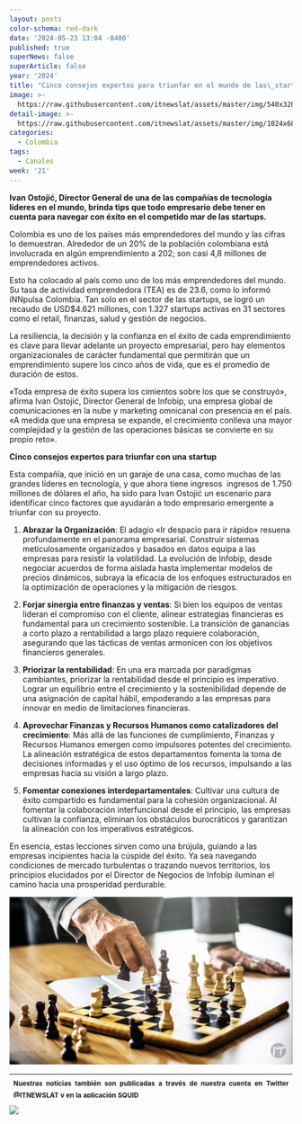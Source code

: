 ```yaml
---
layout: posts
color-schema: red-dark
date: '2024-05-23 13:04 -0400'
published: true
superNews: false
superArticle: false
year: '2024'
title: "Cinco consejos expertos para triunfar en el mundo de las\_startups"
image: >-
  https://raw.githubusercontent.com/itnewslat/assets/master/img/540x320/Triunfo-p.jpg
detail-image: >-
  https://raw.githubusercontent.com/itnewslat/assets/master/img/1024x680/Triunfo-g.jpg
categories:
  - Colombia
tags:
  - Canales
week: '21'
---
```

**Ivan Ostojić, Director General de una de las compañías de tecnología líderes en el mundo, brinda tips que todo empresario debe tener en cuenta para navegar con éxito en el competido mar de las startups.**

Colombia es uno de los países más emprendedores del mundo y las cifras lo demuestran. Alrededor de un 20% de la población colombiana está involucrada en algún emprendimiento a 202; son casi 4,8 millones de emprendedores activos.

Esto ha colocado al país como uno de los más emprendedores del mundo. Su tasa de actividad emprendedora (TEA) es de 23.6, como lo informó iNNpulsa Colombia. Tan solo en el sector de las startups, se logró un recaudo de USD$4.621 millones, con 1.327 startups activas en 31 sectores como el retail, finanzas, salud y gestión de negocios.

La resiliencia, la decisión y la confianza en el éxito de cada emprendimiento es clave para llevar adelante un proyecto empresarial, pero hay elementos organizacionales de carácter fundamental que permitirán que un emprendimiento supere los cinco años de vida, que es el promedio de duración de estos.

«Toda empresa de éxito supera los cimientos sobre los que se construyó», afirma Ivan Ostojić, Director General de Infobip, una empresa global de comunicaciones en la nube y marketing omnicanal con presencia en el país. «A medida que una empresa se expande, el crecimiento conlleva una mayor complejidad y la gestión de las operaciones básicas se convierte en su propio reto».

**Cinco consejos expertos para triunfar con una startup**

Esta compañía, que inició en un garaje de una casa, como muchas de las grandes líderes en tecnología, y que ahora tiene ingresos  ingresos de 1.750 millones de dólares el año, ha sido para Ivan Ostojić un escenario para identificar cinco factores que ayudarán a todo empresario emergente a triunfar con su proyecto.

1. **Abrazar la Organización**: El adagio «Ir despacio para ir rápido» resuena profundamente en el panorama empresarial. Construir sistemas meticulosamente organizados y basados en datos equipa a las empresas para resistir la volatilidad. La evolución de Infobip, desde negociar acuerdos de forma aislada hasta implementar modelos de precios dinámicos, subraya la eficacia de los enfoques estructurados en la optimización de operaciones y la mitigación de riesgos.
 
2. **Forjar sinergia entre finanzas y ventas**: Si bien los equipos de ventas lideran el compromiso con el cliente, alinear estrategias financieras es fundamental para un crecimiento sostenible. La transición de ganancias a corto plazo a rentabilidad a largo plazo requiere colaboración, asegurando que las tácticas de ventas armonicen con los objetivos financieros generales.

3. **Priorizar la rentabilidad**: En una era marcada por paradigmas cambiantes, priorizar la rentabilidad desde el principio es imperativo. Lograr un equilibrio entre el crecimiento y la sostenibilidad depende de una asignación de capital hábil, empoderando a las empresas para innovar en medio de limitaciones financieras.
 
4. **Aprovechar Finanzas y Recursos Humanos como catalizadores del crecimiento**: Más allá de las funciones de cumplimiento, Finanzas y Recursos Humanos emergen como impulsores potentes del crecimiento. La alineación estratégica de estos departamentos fomenta la toma de decisiones informadas y el uso óptimo de los recursos, impulsando a las empresas hacia su visión a largo plazo.
 
5. **Fomentar conexiones interdepartamentales**: Cultivar una cultura de éxito compartido es fundamental para la cohesión organizacional. Al fomentar la colaboración interfuncional desde el principio, las empresas cultivan la confianza, eliminan los obstáculos burocráticos y garantizan la alineación con los imperativos estratégicos.


En esencia, estas lecciones sirven como una brújula, guiando a las empresas incipientes hacia la cúspide del éxito. Ya sea navegando condiciones de mercado turbulentas o trazando nuevos territorios, los principios elucidados por el Director de Negocios de Infobip iluminan el camino hacia una prosperidad perdurable.

![](https://raw.githubusercontent.com/itnewslat/assets/master/img/540x320/Triunfo-p.jpg)

<table style="height: 42px;" width="569">
<tbody>
<tr>
<td style="text-align: justify;"><sub><strong>Nuestras noticias también son publicadas a través de nuestra cuenta en Twitter <a href="https://twitter.com/itnewslat?lang=es">@ITNEWSLAT</a> y en la aplicación <a href="https://squidapp.co/en/">SQUID</a></strong></sub></td>
</tr>
</tbody>
</table>

<img src="https://tracker.metricool.com/c3po.jpg?hash=56f88a41e39ab42c063cc51676587a04"/>